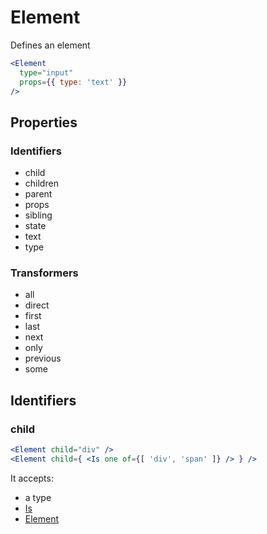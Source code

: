 # Element

Defines an element

```jsx
<Element
  type="input"
  props={{ type: 'text' }}
/>
```

## Properties

### Identifiers

- child
- children
- parent
- props
- sibling
- state
- text
- type

### Transformers

- all
- direct
- first
- last
- next
- only
- previous
- some

## Identifiers

### child

```jsx
<Element child="div" />
<Element child={ <Is one of={[ 'div', 'span' ]} /> } />
```

It accepts:

- a type
- [Is](components/Is)
- [Element](components/Element)